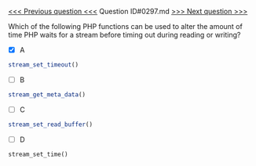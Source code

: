 [<<< Previous question <<<](0296.md)  Question ID#0297.md  [>>> Next question >>>](0298.md) 

Which of the following PHP functions can be used to alter the amount of time PHP waits for a stream before timing out during reading or writing?

- [x] A
```php
stream_set_timeout()
```

- [ ] B
```php
stream_get_meta_data()
```

- [ ] C
```php
stream_set_read_buffer()
```

- [ ] D
```php
stream_set_time()
```

